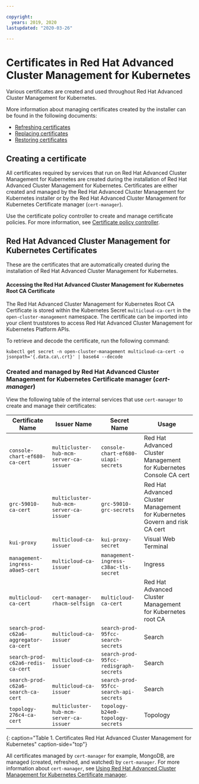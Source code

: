 ```yaml
---

copyright:
  years: 2019, 2020
lastupdated: "2020-03-26"

---
```


# Certificates in Red Hat Advanced Cluster Management for Kubernetes

Various certificates are created and used throughout Red Hat Advanced Cluster Management for Kubernetes.

More information about managing certificates created by the installer can be found in the following documents:

* [Refreshing certificates](refresh_certs.md)
* [Replacing certificates](byok_certs.md)
* [Restoring certificates](restore_certs.md)

## Creating a certificate

All certificates required by services that run on Red Hat Advanced Cluster Management for Kubernetes are created during the installation of Red Hat Advanced Cluster Management for Kubernetes. Certificates are either created and managed by the Red Hat Advanced Cluster Management for Kubernetes installer or by the Red Hat Advanced Cluster Management for Kubernetes Certificate manager (`cert-manager`).

Use the certificate policy controller to create and manage certificate policies. For more information, see [Certificate policy controller](../governance/cert_policy_ctrl.md).

## Red Hat Advanced Cluster Management for Kubernetes Certificates

These are the certificates that are automatically created during the installation of Red Hat Advanced Cluster Management for Kubernetes. 

#### Accessing the Red Hat Advanced Cluster Management for Kubernetes Root CA Certificate

The Red Hat Advanced Cluster Management for Kubernetes Root CA Certificate is stored within the Kubernetes Secret `multicloud-ca-cert` in the `open-cluster-management` namespace. The certificate can be imported into your client truststores to access Red Hat Advanced Cluster Management for Kubernetes Platform APIs.

To retrieve and decode the certificate, run the following command:

```
kubectl get secret -n open-cluster-management multicloud-ca-cert -o jsonpath='{.data.ca\.crt}' | base64 --decode
```

### Created and managed by Red Hat Advanced Cluster Management for Kubernetes Certificate manager (_cert-manager_)

View the following table of the internal services that use `cert-manager` to create and manage their certificates: 

| Certificate Name | Issuer Name | Secret Name | Usage |
| ---------------- | ----------- | ----------- | ----- |
| `console-chart-ef680-ca-cert` | `multicluster-hub-mcm-server-ca-issuer` | `console-chart-ef680-uiapi-secrets` | Red Hat Advanced Cluster Management for Kubernetes Console CA cert |
| `grc-59010-ca-cert` | `multicluster-hub-mcm-server-ca-issuer` | `grc-59010-grc-secrets` | Red Hat Advanced Cluster Management for Kubernetes Govern and risk CA cert |
| `kui-proxy` | `multicloud-ca-issuer` | `kui-proxy-secret` | Visual Web Terminal |
| `management-ingress-a0ae5-cert` | `multicloud-ca-issuer` | `management-ingress-c38ac-tls-secret` | Ingress |
| `multicloud-ca-cert` | `cert-manager-rhacm-selfsign` | `multicloud-ca-cert` | Red Hat Advanced Cluster Management for Kubernetes root CA |
| `search-prod-c62a6-aggregator-ca-cert` | `multicloud-ca-issuer` | `search-prod-95fcc-search-secrets` | Search |
| `search-prod-c62a6-redis-ca-cert` | `multicloud-ca-issuer` | `search-prod-95fcc-redisgraph-secrets` | Search |
| `search-prod-c62a6-search-ca-cert` | `multicloud-ca-issuer` | `search-prod-95fcc-search-api-secrets` | Search |
| `topology-276c4-ca-cert` | `multicluster-hub-mcm-server-ca-issuer` | `topology-b24e0-topology-secrets` | Topology |
{: caption="Table 1. Certificates Red Hat Advanced Cluster Management for Kubernetes" caption-side="top"}

All certificates managed by `cert-manager` for example, MongoDB, are managed (created, refreshed, and watched) by `cert-manager`. For more information about `cert-manager`, see [Using Red Hat Advanced Cluster Management for Kubernetes Certificate manager](cert_manager.md).
